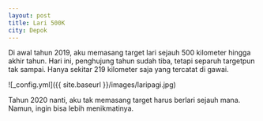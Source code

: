```yaml
---
layout: post
title: Lari 500K
city: Depok
---
```


Di awal tahun 2019, aku memasang target lari sejauh 500 kilometer hingga akhir tahun. Hari ini, penghujung tahun sudah tiba, tetapi separuh targetpun tak sampai. Hanya sekitar 219 kilometer saja yang tercatat di gawai. 

![_config.yml]({{ site.baseurl }}/images/laripagi.jpg)

Tahun 2020 nanti, aku tak memasang target harus berlari sejauh mana. Namun, ingin bisa lebih menikmatinya.
